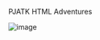PJATK HTML Adventures

![image](https://github.com/Misakuja/WPRG/assets/156021641/89d1b947-5172-43ac-a6fe-265adce450c4)
